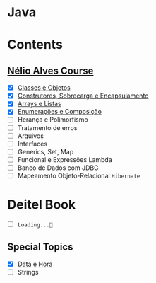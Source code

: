 # Java

# Contents

## [Nélio Alves Course](https://www.udemy.com/course/java-curso-completo/)
- [X] [Classes e Objetos](https://github.com/thomazllr/java/tree/main/nelio_alves/Aclasses)
- [X] [Construtores, Sobrecarga e Encapsulamento](https://github.com/thomazllr/java/tree/main/nelio_alves/Bencapsulamento)
- [X] [Arrays e Listas](https://github.com/thomazllr/java/tree/main/nelio_alves/Carrays)
- [X] [Enumerações e Composição](https://github.com/thomazllr/java/tree/main/nelio_alves/Denumera%C3%A7%C3%B5es)
- [ ] Herança e Polimorfismo
- [ ] Tratamento de erros
- [ ] Arquivos
- [ ] Interfaces
- [ ] Generics, Set, Map
- [ ] Funcional e Expressões Lambda
- [ ] Banco de Dados com JDBC
- [ ] Mapeamento Objeto-Relacional ``Hibernate``

# Deitel Book
  - [ ] ``Loading...🚧``

## Special Topics
- [X] [Data e Hora](https://github.com/thomazllr/java/tree/main/SpecialTopics/Data_Hora/application)
- [ ] Strings
